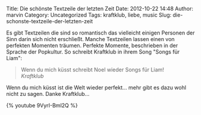 Title: Die schönste Textzeile der letzten Zeit
Date: 2012-10-22 14:48
Author: marvin
Category: Uncategorized
Tags: kraftklub, liebe, music
Slug: die-schonste-textzeile-der-letzten-zeit

Es gibt Textzeilen die sind so romantisch das vielleicht einigen
Personen der Sinn darin sich nicht erschließt. Manche Textzeilen lassen
einen von perfekten Momenten träumen. Perfekte Momente, beschrieben in
der Sprache der Popkultur. So schreibt Kraftklub in ihrem Song "Songs
für Liam":

> Wenn du mich küsst schreibt Noel wieder Songs für Liam!  
>  <cite>Kraftklub</cite>

Wenn du mich küsst ist die Welt wieder perfekt... mehr gibt es dazu wohl
nicht zu sagen. Danke Kraftklub...

{% youtube 9VyrI-Bml2Q %}

